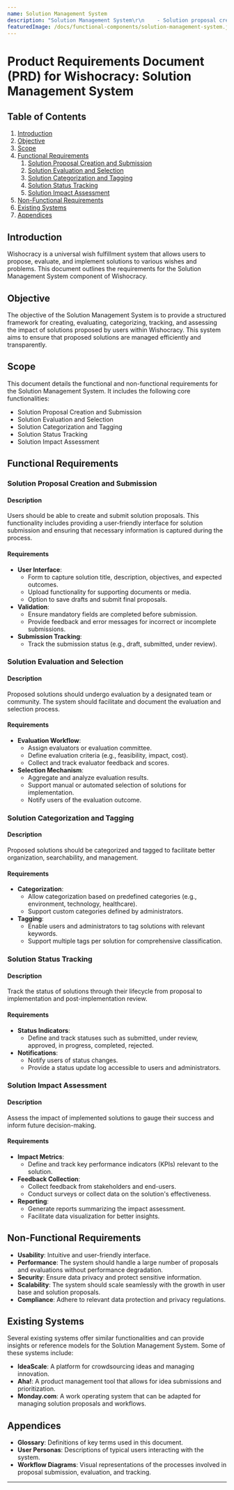 ```yaml
---
name: Solution Management System
description: "Solution Management System\r\n    - Solution proposal creation and submission\r\n    - Solution evaluation and selection\r\n    - Solution categorization and tagging\r\n    - Solution status tracking\r\n    - Solution impact assessment\r\n\r"
featuredImage: /docs/functional-components/solution-management-system.jpg
---
```


# Product Requirements Document (PRD) for Wishocracy: Solution Management System

## Table of Contents

1. [Introduction](#introduction)
2. [Objective](#objective)
3. [Scope](#scope)
4. [Functional Requirements](#functional-requirements)
   1. [Solution Proposal Creation and Submission](#solution-proposal-creation-and-submission)
   2. [Solution Evaluation and Selection](#solution-evaluation-and-selection)
   3. [Solution Categorization and Tagging](#solution-categorization-and-tagging)
   4. [Solution Status Tracking](#solution-status-tracking)
   5. [Solution Impact Assessment](#solution-impact-assessment)
5. [Non-Functional Requirements](#non-functional-requirements)
6. [Existing Systems](#existing-systems)
7. [Appendices](#appendices)

## Introduction

Wishocracy is a universal wish fulfillment system that allows users to propose, evaluate, and implement solutions to various wishes and problems. This document outlines the requirements for the Solution Management System component of Wishocracy.

## Objective

The objective of the Solution Management System is to provide a structured framework for creating, evaluating, categorizing, tracking, and assessing the impact of solutions proposed by users within Wishocracy. This system aims to ensure that proposed solutions are managed efficiently and transparently.

## Scope

This document details the functional and non-functional requirements for the Solution Management System. It includes the following core functionalities:

- Solution Proposal Creation and Submission
- Solution Evaluation and Selection
- Solution Categorization and Tagging
- Solution Status Tracking
- Solution Impact Assessment

## Functional Requirements

### Solution Proposal Creation and Submission

#### Description

Users should be able to create and submit solution proposals. This functionality includes providing a user-friendly interface for solution submission and ensuring that necessary information is captured during the process.

#### Requirements

- **User Interface**:
  - Form to capture solution title, description, objectives, and expected outcomes.
  - Upload functionality for supporting documents or media.
  - Option to save drafts and submit final proposals.
- **Validation**:
  - Ensure mandatory fields are completed before submission.
  - Provide feedback and error messages for incorrect or incomplete submissions.
- **Submission Tracking**:
  - Track the submission status (e.g., draft, submitted, under review).

### Solution Evaluation and Selection

#### Description

Proposed solutions should undergo evaluation by a designated team or community. The system should facilitate and document the evaluation and selection process.

#### Requirements

- **Evaluation Workflow**:
  - Assign evaluators or evaluation committee.
  - Define evaluation criteria (e.g., feasibility, impact, cost).
  - Collect and track evaluator feedback and scores.
- **Selection Mechanism**:
  - Aggregate and analyze evaluation results.
  - Support manual or automated selection of solutions for implementation.
  - Notify users of the evaluation outcome.

### Solution Categorization and Tagging

#### Description

Proposed solutions should be categorized and tagged to facilitate better organization, searchability, and management.

#### Requirements

- **Categorization**:
  - Allow categorization based on predefined categories (e.g., environment, technology, healthcare).
  - Support custom categories defined by administrators.
- **Tagging**:
  - Enable users and administrators to tag solutions with relevant keywords.
  - Support multiple tags per solution for comprehensive classification.

### Solution Status Tracking

#### Description

Track the status of solutions through their lifecycle from proposal to implementation and post-implementation review.

#### Requirements

- **Status Indicators**:
  - Define and track statuses such as submitted, under review, approved, in progress, completed, rejected.
- **Notifications**:
  - Notify users of status changes.
  - Provide a status update log accessible to users and administrators.

### Solution Impact Assessment

#### Description

Assess the impact of implemented solutions to gauge their success and inform future decision-making.

#### Requirements

- **Impact Metrics**:
  - Define and track key performance indicators (KPIs) relevant to the solution.
- **Feedback Collection**:
  - Collect feedback from stakeholders and end-users.
  - Conduct surveys or collect data on the solution's effectiveness.
- **Reporting**:
  - Generate reports summarizing the impact assessment.
  - Facilitate data visualization for better insights.

## Non-Functional Requirements

- **Usability**: Intuitive and user-friendly interface.
- **Performance**: The system should handle a large number of proposals and evaluations without performance degradation.
- **Security**: Ensure data privacy and protect sensitive information.
- **Scalability**: The system should scale seamlessly with the growth in user base and solution proposals.
- **Compliance**: Adhere to relevant data protection and privacy regulations.

## Existing Systems

Several existing systems offer similar functionalities and can provide insights or reference models for the Solution Management System. Some of these systems include:

- **IdeaScale**: A platform for crowdsourcing ideas and managing innovation.
- **Aha!**: A product management tool that allows for idea submissions and prioritization.
- **Monday.com**: A work operating system that can be adapted for managing solution proposals and workflows.

## Appendices

- **Glossary**: Definitions of key terms used in this document.
- **User Personas**: Descriptions of typical users interacting with the system.
- **Workflow Diagrams**: Visual representations of the processes involved in proposal submission, evaluation, and tracking.

---
